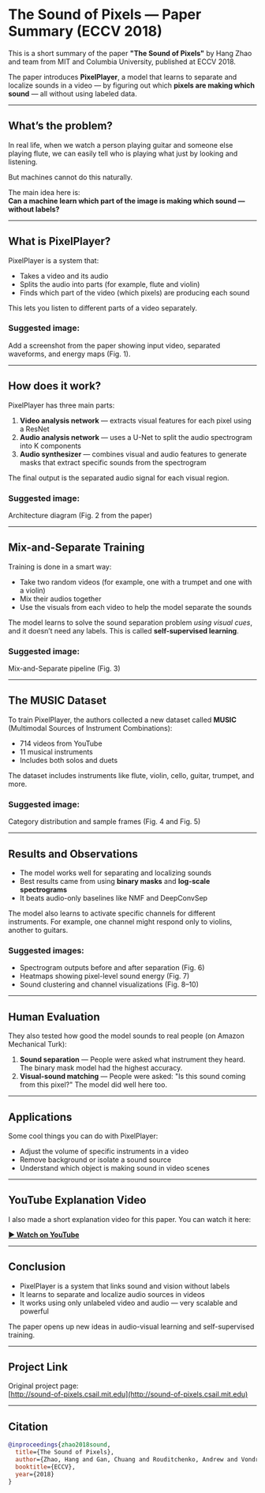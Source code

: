 # The Sound of Pixels — Paper Summary (ECCV 2018)

This is a short summary of the paper **"The Sound of Pixels"** by Hang Zhao and team from MIT and Columbia University, published at ECCV 2018.

The paper introduces **PixelPlayer**, a model that learns to separate and localize sounds in a video — by figuring out which **pixels are making which sound** — all without using labeled data.

---

## What’s the problem?

In real life, when we watch a person playing guitar and someone else playing flute, we can easily tell who is playing what just by looking and listening.

But machines cannot do this naturally.

The main idea here is:  
**Can a machine learn which part of the image is making which sound — without labels?**

---

## What is PixelPlayer?

PixelPlayer is a system that:
- Takes a video and its audio
- Splits the audio into parts (for example, flute and violin)
- Finds which part of the video (which pixels) are producing each sound

This lets you listen to different parts of a video separately.

### Suggested image:  
Add a screenshot from the paper showing input video, separated waveforms, and energy maps (Fig. 1).

---

## How does it work?

PixelPlayer has three main parts:

1. **Video analysis network** — extracts visual features for each pixel using a ResNet
2. **Audio analysis network** — uses a U-Net to split the audio spectrogram into K components
3. **Audio synthesizer** — combines visual and audio features to generate masks that extract specific sounds from the spectrogram

The final output is the separated audio signal for each visual region.

### Suggested image:  
Architecture diagram (Fig. 2 from the paper)

---

## Mix-and-Separate Training

Training is done in a smart way:

- Take two random videos (for example, one with a trumpet and one with a violin)
- Mix their audios together
- Use the visuals from each video to help the model separate the sounds

The model learns to solve the sound separation problem *using visual cues*, and it doesn’t need any labels. This is called **self-supervised learning**.

### Suggested image:  
Mix-and-Separate pipeline (Fig. 3)

---

## The MUSIC Dataset

To train PixelPlayer, the authors collected a new dataset called **MUSIC** (Multimodal Sources of Instrument Combinations):

- 714 videos from YouTube
- 11 musical instruments
- Includes both solos and duets

The dataset includes instruments like flute, violin, cello, guitar, trumpet, and more.

### Suggested image:  
Category distribution and sample frames (Fig. 4 and Fig. 5)

---

## Results and Observations

- The model works well for separating and localizing sounds
- Best results came from using **binary masks** and **log-scale spectrograms**
- It beats audio-only baselines like NMF and DeepConvSep

The model also learns to activate specific channels for different instruments. For example, one channel might respond only to violins, another to guitars.

### Suggested images:  
- Spectrogram outputs before and after separation (Fig. 6)  
- Heatmaps showing pixel-level sound energy (Fig. 7)  
- Sound clustering and channel visualizations (Fig. 8–10)

---

## Human Evaluation

They also tested how good the model sounds to real people (on Amazon Mechanical Turk):

1. **Sound separation** — People were asked what instrument they heard. The binary mask model had the highest accuracy.
2. **Visual-sound matching** — People were asked: "Is this sound coming from this pixel?" The model did well here too.

---

## Applications

Some cool things you can do with PixelPlayer:

- Adjust the volume of specific instruments in a video
- Remove background or isolate a sound source
- Understand which object is making sound in video scenes

---

## YouTube Explanation Video

I also made a short explanation video for this paper. You can watch it here:

**[▶️ Watch on YouTube]([https://www.youtube.com/watch?v=YOUR_VIDEO_LINK](https://youtu.be/yKmhQB4742M))**

---

## Conclusion

- PixelPlayer is a system that links sound and vision without labels
- It learns to separate and localize audio sources in videos
- It works using only unlabeled video and audio — very scalable and powerful

The paper opens up new ideas in audio-visual learning and self-supervised training.

---

## Project Link

Original project page:  
[http://sound-of-pixels.csail.mit.edu](http://sound-of-pixels.csail.mit.edu)

---

## Citation

```bibtex
@inproceedings{zhao2018sound,
  title={The Sound of Pixels},
  author={Zhao, Hang and Gan, Chuang and Rouditchenko, Andrew and Vondrick, Carl and McDermott, Josh and Torralba, Antonio},
  booktitle={ECCV},
  year={2018}
}
